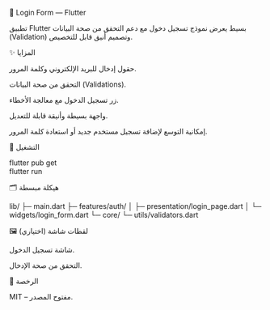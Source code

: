 🔐 Login Form — Flutter

تطبيق Flutter بسيط يعرض نموذج تسجيل دخول مع دعم التحقق من صحة البيانات (Validation) وتصميم أنيق قابل للتخصيص.

✨ المزايا

حقول إدخال للبريد الإلكتروني وكلمة المرور.

التحقق من صحة البيانات (Validations).

زر تسجيل الدخول مع معالجة الأخطاء.

واجهة بسيطة وأنيقة قابلة للتعديل.

إمكانية التوسع لإضافة تسجيل مستخدم جديد أو استعادة كلمة المرور.

🚀 التشغيل

flutter pub get  
flutter run  

🗂️ هيكلة مبسطة


lib/
 ├─ main.dart
 ├─ features/auth/
 │   ├─ presentation/login_page.dart
 │   └─ widgets/login_form.dart
 └─ core/
     └─ utils/validators.dart

     

🖼️ لقطات شاشة (اختياري)

شاشة تسجيل الدخول.

التحقق من صحة الإدخال.

📄 الرخصة

MIT – مفتوح المصدر.


